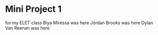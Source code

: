 # Mini Project 1
for my ELET class
Biya Miressa was here
Jordan Brooks was here
Dylan Van Reenan was here
